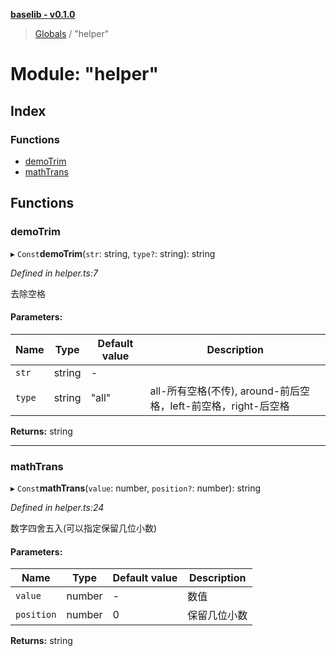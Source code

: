 **[baselib - v0.1.0](../README.md)**

> [Globals](../globals.md) / "helper"

# Module: "helper"

## Index

### Functions

* [demoTrim](_helper_.md#demotrim)
* [mathTrans](_helper_.md#mathtrans)

## Functions

### demoTrim

▸ `Const`**demoTrim**(`str`: string, `type?`: string): string

*Defined in helper.ts:7*

去除空格

#### Parameters:

Name | Type | Default value | Description |
------ | ------ | ------ | ------ |
`str` | string | - |  |
`type` | string | "all" | all-所有空格(不传), around-前后空格，left-前空格，right-后空格  |

**Returns:** string

___

### mathTrans

▸ `Const`**mathTrans**(`value`: number, `position?`: number): string

*Defined in helper.ts:24*

数字四舍五入(可以指定保留几位小数)

#### Parameters:

Name | Type | Default value | Description |
------ | ------ | ------ | ------ |
`value` | number | - | 数值 |
`position` | number | 0 | 保留几位小数 |

**Returns:** string
